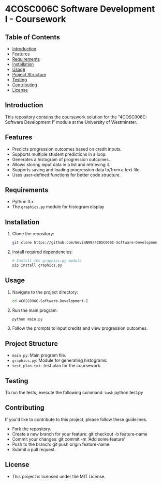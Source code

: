 # 4COSC006C Software Development I - Coursework

## Table of Contents

- [Introduction](#introduction)
- [Features](#features)
- [Requirements](#requirements)
- [Installation](#installation)
- [Usage](#usage)
- [Project Structure](#project-structure)
- [Testing](#testing)
- [Contributing](#contributing)
- [License](#license)

## Introduction

This repository contains the coursework solution for the "4COSC006C: Software Development I" module at the University of Westminster.

## Features

- Predicts progression outcomes based on credit inputs.
- Supports multiple student predictions in a loop.
- Generates a histogram of progression outcomes.
- Allows storing input data in a list and retrieving it.
- Supports saving and loading progression data to/from a text file.
- Uses user-defined functions for better code structure.

## Requirements

- Python 3.x
- The `graphics.py` module for histogram display

## Installation

1. Clone the repository:

    ```bash
    git clone https://github.com/GevinN99/4COSC006C-Software-Development-I.git
    ```

2. Install required dependencies:

    ```bash
    # Install the graphics.py module
    pip install graphics.py
    ```

## Usage

1. Navigate to the project directory:

    ```bash
    cd 4COSC006C-Software-Development-I
    ```

2. Run the main program:

    ```bash
    python main.py
    ```

3. Follow the prompts to input credits and view progression outcomes.

## Project Structure

- `main.py`: Main program file.
- `graphics.py`: Module for generating histograms.
- `test_plan.txt`: Test plan for the coursework.

## Testing

To run the tests, execute the following command:
```bash```
python test.py

## Contributing
If you'd like to contribute to this project, please follow these guidelines.

  - Fork the repository.
  - Create a new branch for your feature: git checkout -b feature-name
  - Commit your changes: git commit -m 'Add some feature'
  - Push to the branch: git push origin feature-name
  - Submit a pull request.

## License
  - This project is licensed under the MIT License.
